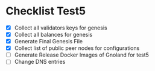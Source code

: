 # Checklist Test5

- [x] Collect all validators keys for genesis
- [x] Collect all balances for genesis
- [x] Generate Final Genesis File
- [X] Collect list of public peer nodes for configurations
- [ ] Generate Release Docker Images of Gnoland for test5
- [ ] Change DNS entries
